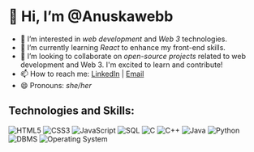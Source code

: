 # 👋 Hi, I’m @Anuskawebb

- 👀 I’m interested in *web development* and *Web 3* technologies.
- 🌱 I’m currently learning *React* to enhance my front-end skills.
- 💞 I’m looking to collaborate on *open-source projects* related to web development and Web 3. I'm excited to learn and contribute!
- 📫 How to reach me: [LinkedIn](www.linkedin.com/in/anuska-s) | [Email](mailto:anuskaa0003@gmail.com)
- 😄 Pronouns: *she/her*


## Technologies and Skills:

![HTML5](https://img.shields.io/badge/HTML5-FFFFFF?style=flat&logo=html5)
![CSS3](https://img.shields.io/badge/CSS3-FFFFFF?style=flat&logo=css3)
![JavaScript](https://img.shields.io/badge/JavaScript-FFFFFF?style=flat&logo=javascript)
![SQL](https://img.shields.io/badge/SQL-FFFFFF?style=flat&logo=mysql)
![C](https://img.shields.io/badge/C-FFFFFF?style=flat&logo=c)
![C++](https://img.shields.io/badge/C++-FFFFFF?style=flat&logo=c%2B%2B)
![Java](https://img.shields.io/badge/Java-FFFFFF?style=flat&logo=java)
![Python](https://img.shields.io/badge/Python-FFFFFF?style=flat&logo=python)
![DBMS](https://img.shields.io/badge/DBMS-FFFFFF?style=flat&logo=mysql)
![Operating System](https://img.shields.io/badge/OS-FFFFFF?style=flat&logo=ubuntu)



